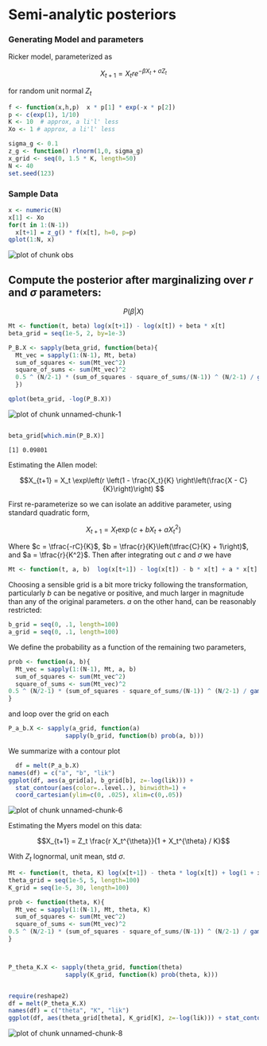 # Semi-analytic posteriors







### Generating Model and parameters

Ricker model, parameterized as 

$$X_{t+1} = X_t r e^{-\beta X_t + \sigma Z_t}$$

for random unit normal $Z_t$


```r
f <- function(x,h,p)  x * p[1] * exp(-x * p[2]) 
p <- c(exp(1), 1/10)
K <- 10  # approx, a li'l' less
Xo <- 1 # approx, a li'l' less
```


  

```r
sigma_g <- 0.1
z_g <- function() rlnorm(1,0, sigma_g)
x_grid <- seq(0, 1.5 * K, length=50)
N <- 40
set.seed(123)
```


### Sample Data


```r
x <- numeric(N)
x[1] <- Xo
for(t in 1:(N-1))
  x[t+1] = z_g() * f(x[t], h=0, p=p)
qplot(1:N, x)
```

![plot of chunk obs](http://farm4.staticflickr.com/3747/8965288320_9c74f855e3_o.png) 


## Compute the posterior after marginalizing over $r$ and $\sigma$ parameters:


$$P(\beta | X) $$


```r
Mt <- function(t, beta) log(x[t+1]) - log(x[t]) + beta * x[t]
beta_grid = seq(1e-5, 2, by=1e-3)

P_B.X <- sapply(beta_grid, function(beta){
  Mt_vec = sapply(1:(N-1), Mt, beta)
  sum_of_squares <- sum(Mt_vec^2)
  square_of_sums <- sum(Mt_vec)^2
  0.5 ^ (N/2-1) * (sum_of_squares - square_of_sums/(N-1)) ^ (N/2-1) / gamma(N/2-1)
  })

qplot(beta_grid, -log(P_B.X))
```

![plot of chunk unnamed-chunk-1](http://farm3.staticflickr.com/2852/8965288614_24b1714461_o.png) 

```r

beta_grid[which.min(P_B.X)]
```

```
[1] 0.09801
```


Estimating the Allen model:

$$X_{t+1} = X_t \exp\left(r \left(1 - \frac{X_t}{K} \right\left(\frac{X - C}{K}\right)\right) $$

First re-parameterize so we can isolate an additive parameter, using standard quadratic form,

$$X_{t+1} = X_t \exp(c + b X_t + a X_t^2) $$

Where $c = \tfrac{-rC}{K}$, $b = \tfrac{r}{K}\left(\tfrac{C}{K} + 1\right)$, and $a = \tfrac{r}{K^2}$.  Then after integrating out $c$ and $\sigma$ we have


```r
Mt <- function(t, a, b)  log(x[t+1]) - log(x[t]) - b * x[t] + a * x[t] ^ 2
```


Choosing a sensible grid is a bit more tricky following the transformation, particularly $b$ can be negative or positive, and much larger in magnitude than any of the original parameters.  $a$ on the other hand, can be reasonably restricted:


```r
b_grid = seq(0, .1, length=100)
a_grid = seq(0, .1, length=100)
```


We define the probability as a function of the remaining two parameters, 


```r
prob <- function(a, b){
  Mt_vec = sapply(1:(N-1), Mt, a, b)
  sum_of_squares <- sum(Mt_vec^2)
  square_of_sums <- sum(Mt_vec)^2
0.5 ^ (N/2-1) * (sum_of_squares - square_of_sums/(N-1)) ^ (N/2-1) / gamma(N/2-1)
}
```


and loop over the grid on each


```r
P_a_b.X <- sapply(a_grid, function(a)
                sapply(b_grid, function(b) prob(a, b)))
```


We summarize with a contour plot


```r
  df = melt(P_a_b.X)
names(df) = c("a", "b", "lik")
ggplot(df, aes(a_grid[a], b_grid[b], z=-log(lik))) + 
  stat_contour(aes(color=..level..), binwidth=1) +
  coord_cartesian(ylim=c(0, .025), xlim=c(0,.05))
```

![plot of chunk unnamed-chunk-6](http://farm9.staticflickr.com/8125/8964095361_4bf8fa162d_o.png) 














Estimating the Myers model on this data:

$$X_{t+1} = Z_t \frac{r X_t^{\theta}}{1 + X_t^{\theta} / K}$$

With $Z_t$ lognormal, unit mean, std $\sigma$.  



```r
Mt <- function(t, theta, K) log(x[t+1]) - theta * log(x[t]) + log(1 + x[t] ^ theta / K) 
theta_grid = seq(1e-5, 5, length=100)
K_grid = seq(1e-5, 30, length=100)

prob <- function(theta, K){
  Mt_vec = sapply(1:(N-1), Mt, theta, K)
  sum_of_squares <- sum(Mt_vec^2)
  square_of_sums <- sum(Mt_vec)^2
0.5 ^ (N/2-1) * (sum_of_squares - square_of_sums/(N-1)) ^ (N/2-1) / gamma(N/2-1)
}



P_theta_K.X <- sapply(theta_grid, function(theta)
                sapply(K_grid, function(k) prob(theta, k)))


require(reshape2)
df = melt(P_theta_K.X)
names(df) = c("theta", "K", "lik")
ggplot(df, aes(theta_grid[theta], K_grid[K], z=-log(lik))) + stat_contour(aes(color=..level..), binwidth=3)
```

![plot of chunk unnamed-chunk-8](http://farm4.staticflickr.com/3690/8964097371_85d0c17d08_o.png) 









